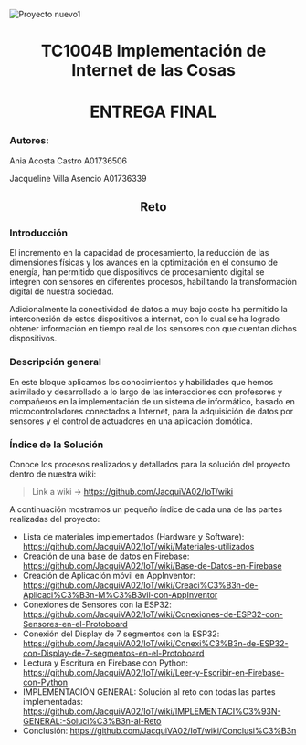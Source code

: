 ![Proyecto nuevo1](https://user-images.githubusercontent.com/118231871/203669146-d15043c2-b5e9-40fa-8c28-b3f257cf0278.png)
<h1 align="center"> TC1004B Implementación de Internet de las Cosas </h1>
<h1 align="center"> ENTREGA FINAL </h1>
<h3 align="left"> Autores: </h3> 
Ania Acosta Castro A01736506   

Jacqueline Villa Asencio A01736339  


<h2 align="center"> Reto </h2> 
<h3 align="left"> Introducción </h3> 
El incremento en la capacidad de procesamiento, la reducción de las dimensiones físicas y los avances en la optimización en el consumo de energía, han permitido que dispositivos de procesamiento digital se integren con sensores en diferentes procesos, habilitando la transformación digital de nuestra sociedad.

Adicionalmente la conectividad de datos a muy bajo costo ha permitido la interconexión  de estos dispositivos a internet, con lo cual se ha logrado obtener información en tiempo real de los sensores con que cuentan dichos dispositivos.


<h3 align="left"> Descripción general </h3>
En este bloque aplicamos los conocimientos y habilidades que hemos asimilado y desarrollado a lo largo de las interacciones con profesores y compañeros en la implementación de un sistema de informático, basado en microcontroladores conectados a Internet, para la adquisición de datos por sensores y el control de actuadores en una aplicación domótica.


<h3 align="left"> Índice de la Solución </h3> 
Conoce los procesos realizados y detallados para la solución del proyecto dentro de nuestra wiki:

> Link a wiki -> https://github.com/JacquiVA02/IoT/wiki

A continuación mostramos un pequeño índice de cada una de las partes realizadas del proyecto:

* Lista de materiales implementados (Hardware y Software): https://github.com/JacquiVA02/IoT/wiki/Materiales-utilizados
* Creación de una base de datos en Firebase: https://github.com/JacquiVA02/IoT/wiki/Base-de-Datos-en-Firebase
* Creación de Aplicación móvil en AppInventor: https://github.com/JacquiVA02/IoT/wiki/Creaci%C3%B3n-de-Aplicaci%C3%B3n-M%C3%B3vil-con-AppInventor
* Conexiones de Sensores con la ESP32: https://github.com/JacquiVA02/IoT/wiki/Conexiones-de-ESP32-con-Sensores-en-el-Protoboard
* Conexión del Display de 7 segmentos con la ESP32: https://github.com/JacquiVA02/IoT/wiki/Conexi%C3%B3n-de-ESP32-con-Display-de-7-segmentos-en-el-Protoboard
* Lectura y Escritura en Firebase con Python: https://github.com/JacquiVA02/IoT/wiki/Leer-y-Escribir-en-Firebase-con-Python
* IMPLEMENTACIÓN GENERAL: Solución al reto con todas las partes implementadas: https://github.com/JacquiVA02/IoT/wiki/IMPLEMENTACI%C3%93N-GENERAL:-Soluci%C3%B3n-al-Reto
* Conclusión: https://github.com/JacquiVA02/IoT/wiki/Conclusi%C3%B3n



